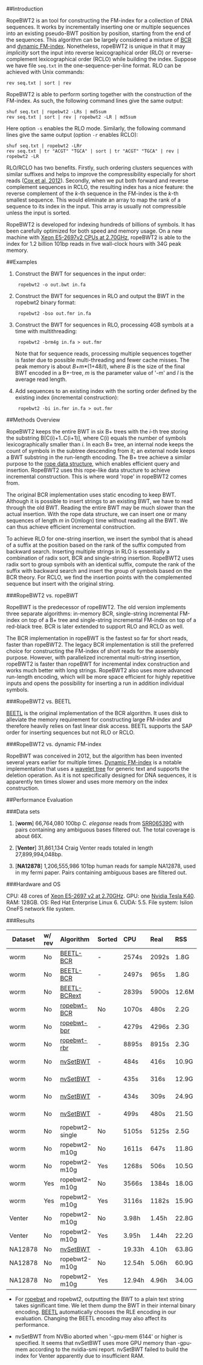 ##Introduction

RopeBWT2 is an tool for constructing the FM-index for a collection of DNA
sequences. It works by incrementally inserting one or multiple sequences into an
existing pseudo-BWT position by position, starting from the end of the
sequences. This algorithm can be largely considered a mixture of [BCR][2] and
[dynamic FM-index][3]. Nonetheless, ropeBWT2 is unique in that it may
*implicitly* sort the input into reverse lexicographical order (RLO) or
reverse-complement lexicographical order (RCLO) while building the index.
Suppose we have file `seq.txt` in the one-sequence-per-line format. RLO can be
achieved with Unix commands:

    rev seq.txt | sort | rev

RopeBWT2 is able to perform sorting together with the construction of the
FM-index. As such, the following command lines give the same output:

    shuf seq.txt | ropebwt2 -LRs | md5sum
	rev seq.txt | sort | rev | ropebwt2 -LR | md5sum

Here option `-s` enables the RLO mode. Similarly, the following command lines
give the same output (option `-r` enables RCLO):

    shuf seq.txt | ropebwt2 -LRr
	rev seq.txt | tr "ACGT" "TGCA" | sort | tr "ACGT" "TGCA" | rev | ropebwt2 -LR

RLO/RCLO has two benefits. Firstly, such ordering clusters sequences with
similar suffixes and helps to improve the compressibility especially for short
reads ([Cox et al, 2012][4]). Secondly, when we put both forward and reverse
complement sequences in RCLO, the resulting index has a nice feature: the
reverse complement of the *k*-th sequence in the FM-index is the *k*-th
smallest sequence. This would eliminate an array to map the rank of a sequence
to its index in the input. This array is usually not compressible unless the
input is sorted.

RopeBWT2 is developed for indexing hundreds of billions of symbols. It has been
carefully optimized for both speed and memory usage. On a new machine with [Xeon
E5-2697v2 CPUs at 2.70GHz][cpu], ropeBWT2 is able to the index for 1.2 billion
101bp reads in five wall-clock hours with 34G peak memory.


##Examples

1. Construct the BWT for sequences in the input order:

        ropebwt2 -o out.bwt in.fa

2. Construct the BWT for sequences in RLO and output the BWT in the ropebwt2
   binary format:

        ropebwt2 -bso out.fmr in.fa

3. Construct the BWT for sequences in RLO, processing 4GB symbols at a time
   with multithreading:

        ropebwt2 -brm4g in.fa > out.fmr

   Note that for sequence reads, processing multiple sequences together is
   faster due to possible multi-threading and fewer cache misses. The peak
   memory is about *B*+*m*\*(1+48/*l*), where *B* is the size of the final BWT
   encoded in a B+-tree, *m* is the parameter value of '-m' and *l* is the
   average read length.

4. Add sequences to an existing index with the sorting order defined by the
   existing index (incremental construction):

        ropebwt2 -bi in.fmr in.fa > out.fmr


##Methods Overview

RopeBWT2 keeps the entire BWT in six B+ trees with the *i*-th tree storing the
substring B[C(i)+1..C(i+1)], where C(i) equals the number of
symbols lexicographically smaller than *i*. In each B+ tree, an internal node
keeps the count of symbols in the subtree descending from it; an external node
keeps a BWT substring in the run-length encoding. The B+ tree achieve a similar
purpose to the [rope data structure][7], which enables efficient query and
insertion. RopeBWT2 uses this rope-like data structure to achieve incremental
construction. This is where word 'rope' in ropeBWT2 comes from.

The original BCR implementation uses static encoding to keep BWT. Although it is
possible to insert strings to an existing BWT, we have to read through the old
BWT. Reading the entire BWT may be much slower than the actual insertion. With
the rope data structure, we can insert one or many sequences of length *m* in
O(mlogn) time without reading all the BWT. We can thus achieve efficient
incremental construction.

To achieve RLO for one-string insertion, we insert the symbol that is ahead of
a suffix at the position based on the rank of the suffix computed from backward
search. Inserting multiple strings in RLO is essentially a combination of radix
sort, BCR and single-string insertion. RopeBWT2 uses radix sort to group
symbols with an identical suffix, compute the rank of the suffix with backward
search and insert the group of symbols based on the BCR theory. For RCLO, we
find the insertion points with the complemented sequence but insert with the
original string.


###RopeBWT2 vs. ropeBWT

RopeBWT is the predecessor of ropeBWT2. The old version implements three
separate algorithms: in-memory BCR, single-string incremental FM-index on top
of a B+ tree and single-string incremental FM-index on top of a red-black tree.
BCR is later extended to support RLO and RCLO as well.

The BCR implementation in ropeBWT is the fastest so far for short reads, faster
than ropeBWT2. The legacy BCR implementation is still the preferred choice for
constructing the FM-index of short reads for the assembly purpose. However,
with parallelized incremental multi-string insertion, ropeBWT2 is faster than
ropeBWT for incremental index construction and works much better with long
strings. RopeBWT2 also uses more advanced run-length encoding, which will be
more space efficient for highly repetitive inputs and opens the possibility for
inserting a run in addition individual symbols.

###RopeBWT2 vs. BEETL

[BEETL][5] is the original implementation of the BCR algorithm. It uses disk to
alleviate the memory requirement for constructing large FM-index and therefore
heavily relies on fast linear disk access. BEETL supports the SAP order for
inserting sequences but not RLO or RCLO.

###RopeBWT2 vs. dynamic FM-index

RopeBWT was conceived in 2012, but the algorithm has been invented several
years earlier for multiple times. [Dynamic FM-index][3] is a notable
implementation that uses a [wavelet tree][6] for generic text and supports the
deletion operation. As it is not specifically designed for DNA sequences, it is
apparently ten times slower and uses more memory on the index construction.



##Performance Evaluation

###Data sets

1. [**worm**] 66,764,080 100bp *C. eleganse* reads from [SRR065390][ce] with pairs
   containing any ambiguous bases filtered out. The total coverage is about 66X.

2. [**Venter**] 31,861,134 Craig Venter reads totaled in length 27,899,994,048bp.

3. [**NA12878**] 1,206,555,986 101bp human reads for sample NA12878, used in my fermi paper.
   Pairs containing ambiguous bases are filtered out.

###Hardware and OS

CPU: 48 cores of [Xeon E5-2697 v2 at 2.70GHz][cpu]. GPU: one [Nvidia Tesla
K40][gpu]. RAM: 128GB. OS: Red Hat Enterprise Linux 6. CUDA: 5.5. File system:
Isilon OneFS network file system.

###Results

|Dataset|w/ rev|Algorithm        |Sorted|CPU   |Real  |RSS  |Comment|
|-------|:-----|:----------------|:-----|:-----|:-----|:----|:------|
|worm   |No    |[BEETL-BCR][bcr] |-     |2574s |2092s |1.8G |network disk|
|worm   |No    |[BEETL-BCR][bcr] |-     |2497s |965s  |1.8G |RAM disk|
|worm   |No    |[BEETL-BCRext][bcr]|-   |2839s |5900s |12.6M|network disk|
|worm   |No    |[ropebwt-BCR][rb]|No    |1070s |480s  |2.2G |-bORtf -abcr|
|worm   |No    |[ropebwt-bpr][rb]|-     |4279s |4296s |2.3G |-bOR|
|worm   |No    |[ropebwt-rbr][rb]|-     |8895s |8915s |2.3G |-bOR -arbr|
|worm   |No    |[nvSetBWT][nvb]  |-     |484s  |416s  |10.9G|mem: 2g/4g|
|worm   |No    |[nvSetBWT][nvb]  |-     |435s  |316s  |12.9G|mem: 4g/4g|
|worm   |No    |[nvSetBWT][nvb]  |-     |434s  |309s  |24.9G|mem: 16g/4g|
|worm   |No    |[nvSetBWT][nvb]  |-     |499s  |480s  |21.5G|mem: 16g/2g|
|worm   |No    |ropebwt2-single  |No    |5105s |5125s |2.5G |-bR|
|worm   |No    |ropebwt2-m10g    |No    |1611s |647s  |11.8G|-bRm10g|
|worm   |No    |ropebwt2-m10g    |Yes   |1268s |506s  |10.5G|-brRm10g|
|worm   |Yes   |ropebwt2-m10g    |No    |3566s |1384s |18.0G|-bm10g|
|worm   |Yes   |ropebwt2-m10g    |Yes   |3116s |1182s |15.9G|-brm10g|
|Venter |No    |ropebwt2-m10g    |No    |3.98h |1.45h |22.8G|-bRm10g|
|Venter |No    |ropebwt2-m10g    |Yes   |3.95h |1.44h |22.2G|-brRm10g|
|NA12878|No    |[nvSetBWT][nvb]  |-     |19.33h|4.10h |63.8G|48g/4g|
|NA12878|No    |ropebwt2-m10g    |No    |12.54h|5.06h |60.9G|-bRm10g|
|NA12878|No    |ropebwt2-m10g    |Yes   |12.94h|4.96h |34.0G|-brRm10g|

* For [ropebwt][rb] and ropebwt2, outputting the BWT to a plain text string
  takes significant time. We let them dump the BWT in their internal binary
  encoding. [BEETL][bcr] automatically chooses the RLE encoding in our
  evaluation. Changing the BEETL encoding may also affect its performance.

* nvSetBWT from NVBio aborted when '-gpu-mem 6144' or higher is specified. It
  seems that nvSetBWT uses more GPU memory than -gpu-mem according to the
  nvidia-smi report. nvSetBWT failed to build the index for Venter apparently
  due to insufficient RAM.

[1]: https://github.com/lh3/ropebwt
[2]: http://dx.doi.org/10.1007/978-3-642-21458-5_20
[3]: http://dfmi.sourceforge.net/
[4]: https://www.ncbi.nlm.nih.gov/pubmed/22556365
[5]: https://github.com/BEETL/BEETL
[6]: https://en.wikipedia.org/wiki/Wavelet_Tree
[7]: https://en.wikipedia.org/wiki/Rope_%28data_structure%29

[ce]: http://www.ncbi.nlm.nih.gov/sra/?term=SRR065390
[cpu]: http://ark.intel.com/products/75283/Intel-Xeon-Processor-E5-2697-v2-30M-Cache-2_70-GHz
[gpu]: http://www.nvidia.com/object/tesla-servers.html
[bcr]: https://github.com/BEETL/BEETL
[rb]: https://github.com/lh3/ropebwt
[sga]: https://github.com/jts/sga
[nvb]: https://github.com/NVlabs/nvbio
